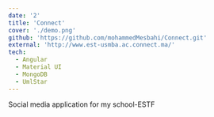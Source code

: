 ```yaml
---
date: '2'
title: 'Connect'
cover: './demo.png'
github: 'https://github.com/mohammedMesbahi/Connect.git'
external: 'http://www.est-usmba.ac.connect.ma/'
tech:
  - Angular
  - Material UI
  - MongoDB
  - UmlStar
---
```


Social media application for my school-ESTF
